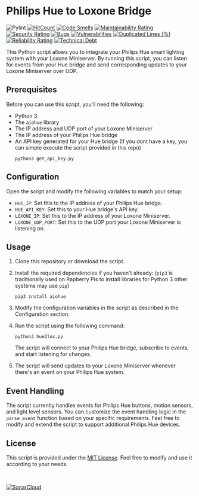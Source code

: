 # Philips Hue to Loxone Bridge

![Pylint](https://github.com/marcelschreiner/hue-to-loxone/actions/workflows/pylint.yml/badge.svg)
[![HitCount](https://hits.dwyl.com/marcelschreiner/hue-to-loxone.svg?style=flat)](http://hits.dwyl.com/marcelschreiner/hue-to-loxone)
[![Code Smells](https://sonarcloud.io/api/project_badges/measure?project=marcelschreiner_hue-to-loxone&metric=code_smells)](https://sonarcloud.io/summary/new_code?id=marcelschreiner_hue-to-loxone)
[![Maintainability Rating](https://sonarcloud.io/api/project_badges/measure?project=marcelschreiner_hue-to-loxone&metric=sqale_rating)](https://sonarcloud.io/summary/new_code?id=marcelschreiner_hue-to-loxone)
[![Security Rating](https://sonarcloud.io/api/project_badges/measure?project=marcelschreiner_hue-to-loxone&metric=security_rating)](https://sonarcloud.io/summary/new_code?id=marcelschreiner_hue-to-loxone)
[![Bugs](https://sonarcloud.io/api/project_badges/measure?project=marcelschreiner_hue-to-loxone&metric=bugs)](https://sonarcloud.io/summary/new_code?id=marcelschreiner_hue-to-loxone)
[![Vulnerabilities](https://sonarcloud.io/api/project_badges/measure?project=marcelschreiner_hue-to-loxone&metric=vulnerabilities)](https://sonarcloud.io/summary/new_code?id=marcelschreiner_hue-to-loxone)
[![Duplicated Lines (%)](https://sonarcloud.io/api/project_badges/measure?project=marcelschreiner_hue-to-loxone&metric=duplicated_lines_density)](https://sonarcloud.io/summary/new_code?id=marcelschreiner_hue-to-loxone)
[![Reliability Rating](https://sonarcloud.io/api/project_badges/measure?project=marcelschreiner_hue-to-loxone&metric=reliability_rating)](https://sonarcloud.io/summary/new_code?id=marcelschreiner_hue-to-loxone)
[![Technical Debt](https://sonarcloud.io/api/project_badges/measure?project=marcelschreiner_hue-to-loxone&metric=sqale_index)](https://sonarcloud.io/summary/new_code?id=marcelschreiner_hue-to-loxone)

This Python script allows you to integrate your Philips Hue smart lighting system with your Loxone Miniserver. By running this script, you can listen for events from your Hue bridge and send corresponding updates to your Loxone Miniserver over UDP.

## Prerequisites

Before you can use this script, you'll need the following:

- Python 3
- The `aiohue` library
- The IP address and UDP port of your Loxone Miniserver
- The IP address of your Philips Hue bridge
- An API key generated for your Hue bridge (If you dont have a key, you can simple execute the script provided in this repo)
   ```shell
   python3 get_api_key.py
   ```

## Configuration

Open the script and modify the following variables to match your setup:

- `HUE_IP`: Set this to the IP address of your Philips Hue bridge.
- `HUE_API_KEY`: Set this to your Hue bridge's API key.
- `LOXONE_IP`: Set this to the IP address of your Loxone Miniserver.
- `LOXONE_UDP_PORT`: Set this to the UDP port your Loxone Miniserver is listening on.

## Usage

1. Clone this repository or download the script.

2. Install the required dependencies if you haven't already:
   (`pip3` is traditionally used on Rapberry Pis to install libraries for Python 3 other systems may use `pip`)

   ```shell
   pip3 install aiohue
   ```

3. Modify the configuration variables in the script as described in the Configuration section.

4. Run the script using the following command:

   ```shell
   python3 hue2lox.py
   ```

   The script will connect to your Philips Hue bridge, subscribe to events, and start listening for changes.

6. The script will send updates to your Loxone Miniserver whenever there's an event on your Philips Hue system.

## Event Handling

The script currently handles events for Philips Hue buttons, motion sensors, and light level sensors. You can customize the event handling logic in the `parse_event` function based on your specific requirements.
Feel free to modify and extend the script to support additional Philips Hue devices.

## License

This script is provided under the [MIT License](LICENSE.md). Feel free to modify and use it according to your needs.

<br />

[![SonarCloud](https://sonarcloud.io/images/project_badges/sonarcloud-black.svg)](https://sonarcloud.io/summary/new_code?id=marcelschreiner_hue-to-loxone)

